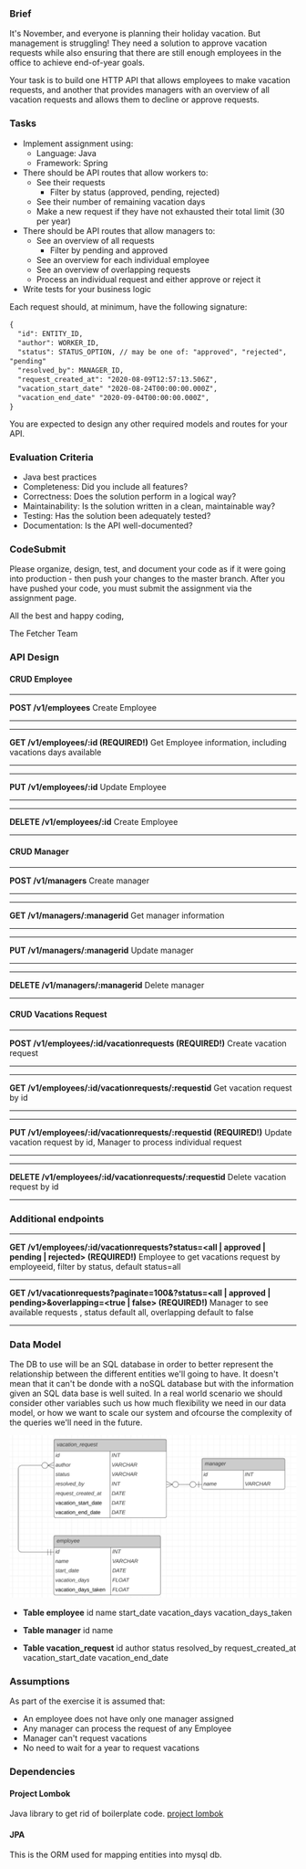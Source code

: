 ### Brief

It's November, and everyone is planning their holiday vacation. But management is struggling! They need a solution to approve vacation requests while also ensuring that there are still enough employees in the office to achieve end-of-year goals.

Your task is to build one HTTP API that allows employees to make vacation requests, and another that provides managers with an overview of all vacation requests and allows them to decline or approve requests.

### Tasks

- Implement assignment using:
  - Language: Java
  - Framework: Spring
- There should be API routes that allow workers to:
  - See their requests
    - Filter by status (approved, pending, rejected)
  - See their number of remaining vacation days
  - Make a new request if they have not exhausted their total limit (30 per year)
- There should be API routes that allow managers to:
  - See an overview of all requests
    - Filter by pending and approved
  - See an overview for each individual employee
  - See an overview of overlapping requests
  - Process an individual request and either approve or reject it
- Write tests for your business logic

Each request should, at minimum, have the following signature:

```
{
  "id": ENTITY_ID,
  "author": WORKER_ID,
  "status": STATUS_OPTION, // may be one of: "approved", "rejected", "pending"
  "resolved_by": MANAGER_ID,
  "request_created_at": "2020-08-09T12:57:13.506Z",
  "vacation_start_date" "2020-08-24T00:00:00.000Z",
  "vacation_end_date" "2020-09-04T00:00:00.000Z",
}
```

You are expected to design any other required models and routes for your API.

### Evaluation Criteria

- Java best practices
- Completeness: Did you include all features?
- Correctness: Does the solution perform in a logical way?
- Maintainability: Is the solution written in a clean, maintainable way?
- Testing: Has the solution been adequately tested?
- Documentation: Is the API well-documented?

### CodeSubmit

Please organize, design, test, and document your code as if it were going into production - then push your changes to the master branch. After you have pushed your code, you must submit the assignment via the assignment page.

All the best and happy coding,

The Fetcher Team

### API Design

#### CRUD Employee

---

**POST /v1/employees**
Create Employee

---

---

**GET /v1/employees/:id (REQUIRED!)**
Get Employee information, including vacations days available

---

---

**PUT /v1/employees/:id**
Update Employee

---

---

**DELETE /v1/employees/:id**
Create Employee

---

#### CRUD Manager

---

**POST /v1/managers**
Create manager

---

---

**GET /v1/managers/:managerid**
Get manager information

---

---

**PUT /v1/managers/:managerid**
Update manager

---

---

**DELETE /v1/managers/:managerid**
Delete manager

---

#### CRUD Vacations Request

---

**POST /v1/employees/:id/vacationrequests (REQUIRED!)**
Create vacation request

---

---

**GET /v1/employees/:id/vacationrequests/:requestid**
Get vacation request by id

---

---

**PUT /v1/employees/:id/vacationrequests/:requestid (REQUIRED!)**
Update vacation request by id, Manager to process individual request

---

---

**DELETE /v1/employees/:id/vacationrequests/:requestid**
Delete vacation request by id

---

### Additional endpoints

---

**GET /v1/employees/:id/vacationrequests?status=<all | approved | pending | rejected> (REQUIRED!)**
Employee to get vacations request by employeeid, filter by status, default status=all

---

**GET /v1/vacationrequests?paginate=100&?status=<all | approved | pending>&overlapping=<true | false> (REQUIRED!)**
Manager to see available requests , status default all, overlapping default to false

---

### Data Model

The DB to use will be an SQL database in order to better represent the relationship between the different entities we'll going to have. It doesn't mean that it can't be donde with a noSQL database but with the information given an SQL data base is well suited. In a real world scenario we should consider other variables such us how much flexibility we need in our data model, or how we want to scale our system and ofcourse the complexity of the queries we'll need in the future.

![Entiti Model](/docs/entity_model.png)

- **Table employee**
  id
  name
  start_date
  vacation_days
  vacation_days_taken

- **Table manager**
  id
  name

- **Table vacation_request**
  id
  author
  status
  resolved_by
  request_created_at
  vacation_start_date
  vacation_end_date

### Assumptions

As part of the exercise it is assumed that:

- An employee does not have only one manager assigned
- Any manager can process the request of any Employee
- Manager can't request vacations
- No need to wait for a year to request vacations

### Dependencies

#### Project Lombok

Java library to get rid of boilerplate code. [project lombok](https://projectlombok.org/)

#### JPA

This is the ORM used for mapping entities into mysql db.

